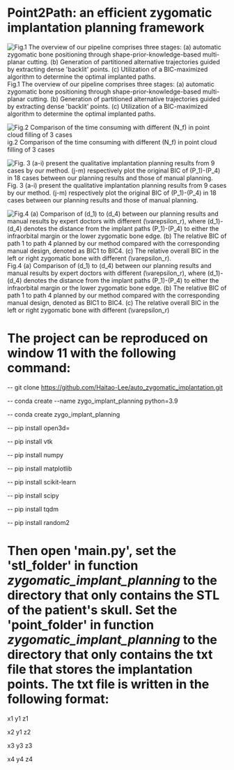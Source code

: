 # Point2Path: an efficient zygomatic implantation planning framework


![Fig.1 The overview of our pipeline comprises three stages: (a) automatic zygomatic bone positioning through shape-prior-knowledge-based multi-planar cutting. (b) Generation of partitioned alternative trajectories guided by extracting dense 'backlit' points. (c) Utilization of a BIC-maximized algorithm to determine the optimal implanted paths.](https://github.com/Haitao-Lee/auto_zygomatic_implantation/blob/main/fig/overview.png)
Fig.1 The overview of our pipeline comprises three stages: (a) automatic zygomatic bone positioning through shape-prior-knowledge-based multi-planar cutting. (b) Generation of partitioned alternative trajectories guided by extracting dense 'backlit' points. (c) Utilization of a BIC-maximized algorithm to determine the optimal implanted paths.


![Fig.2 Comparison of the time consuming with different \(N_f\) in point cloud filling of 3 cases](https://github.com/Haitao-Lee/auto_zygomatic_implantation/blob/main/fig/surface.png)
ig.2 Comparison of the time consuming with different \(N_f\) in point cloud filling of 3 cases


![Fig. 3 (a-i) present the qualitative implantation planning results from 9 cases by our method. (j-m) respectively plot the original BIC of \(P_1\)-\(P_4\) in 18 cases between our planning results and those of manual planning.](https://github.com/Haitao-Lee/auto_zygomatic_implantation/blob/main/fig/results.png)
Fig. 3 (a-i) present the qualitative implantation planning results from 9 cases by our method. (j-m) respectively plot the original BIC of \(P_1\)-\(P_4\) in 18 cases between our planning results and those of manual planning.

![Fig.4 (a) Comparison of \(d_1\) to \(d_4\) between our planning results and manual results by expert doctors with different \(\varepsilon_r\), where \(d_1\)-\(d_4\) denotes the distance from the implant paths \(P_1\)-\(P_4\) to either the infraorbital margin or the lower zygomatic bone edge. (b) The relative BIC of path 1 to path 4 planned by our method compared with the corresponding manual design, denoted as BIC1 to BIC4. (c) The relative overall BIC in the left or right zygomatic bone with different \(\varepsilon_r\).
](https://github.com/Haitao-Lee/auto_zygomatic_implantation/blob/main/fig/d1-d4.png)
Fig.4 (a) Comparison of \(d_1\) to \(d_4\) between our planning results and manual results by expert doctors with different \(\varepsilon_r\), where \(d_1\)-\(d_4\) denotes the distance from the implant paths \(P_1\)-\(P_4\) to either the infraorbital margin or the lower zygomatic bone edge. (b) The relative BIC of path 1 to path 4 planned by our method compared with the corresponding manual design, denoted as BIC1 to BIC4. (c) The relative overall BIC in the left or right zygomatic bone with different \(\varepsilon_r\)


# The project can be reproduced on window 11 with the following command:

-- git clone  https://github.com/Haitao-Lee/auto_zygomatic_implantation.git

-- conda create --name zygo_implant_planning python=3.9

-- conda create zygo_implant_planning

-- pip install open3d=

-- pip install vtk

-- pip install numpy

-- pip install matplotlib

-- pip install scikit-learn

-- pip install scipy

-- pip install tqdm

-- pip install random2

# Then open 'main.py', set the 'stl_folder' in function *zygomatic_implant_planning* to the directory that only contains the STL of the patient's skull. Set the 'point_folder' in function *zygomatic_implant_planning* to the directory that only contains the txt file that stores the implantation points. The txt file is written in the following format:

x1 y1 z1

x2 y1 z2

x3 y3 z3

x4 y4 z4
